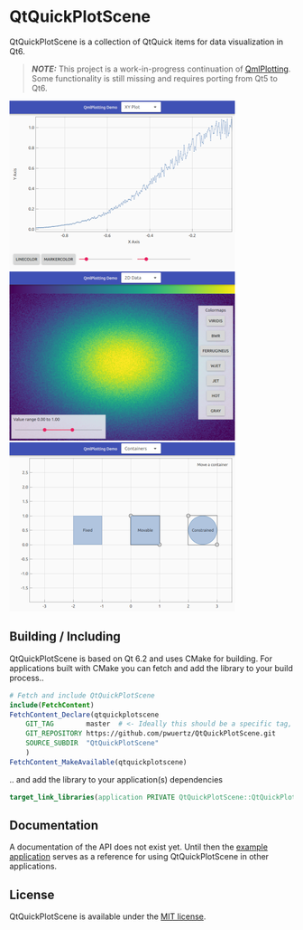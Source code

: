 # QtQuickPlotScene

QtQuickPlotScene is a collection of QtQuick items for data visualization in Qt6.

> **_NOTE:_** This project is a work-in-progress continuation of [QmlPlotting](https://github.com/pwuertz/qmlplotting). Some functionality is still missing and requires porting from Qt5 to Qt6.

![XY Plot](doc/demo-plotxy.png)
![2D Data](doc/demo-colormappedimage.png)
![Containers](doc/demo-containers.png)

## Building / Including

QtQuickPlotScene is based on Qt 6.2 and uses CMake for building. For applications built with CMake you can fetch and add the library to your build process..
```cmake
# Fetch and include QtQuickPlotScene
include(FetchContent)
FetchContent_Declare(qtquickplotscene
    GIT_TAG        master  # <- Ideally this should be a specific tag, not a branch
    GIT_REPOSITORY https://github.com/pwuertz/QtQuickPlotScene.git
    SOURCE_SUBDIR  "QtQuickPlotScene"
    )
FetchContent_MakeAvailable(qtquickplotscene)
```
.. and add the library to your application(s) dependencies
```cmake
target_link_libraries(application PRIVATE QtQuickPlotScene::QtQuickPlotScene)
```

## Documentation
A documentation of the API does not exist yet. Until then the [example application](examples/demo) serves as a reference for using QtQuickPlotScene in other applications.

## License
QtQuickPlotScene is available under the [MIT license](LICENSE).
